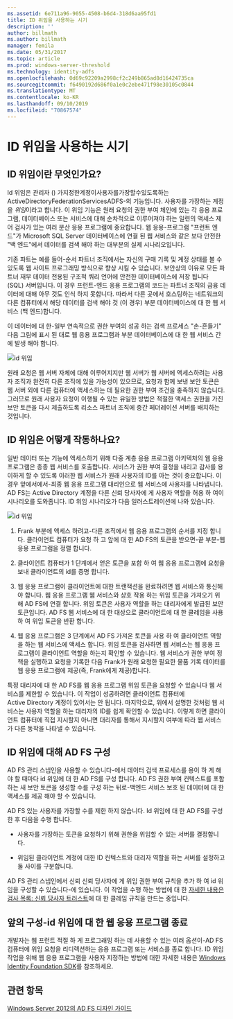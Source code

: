 ```yaml
---
ms.assetid: 6e711a96-9055-4508-b6d4-318d6aa95fd1
title: ID 위임을 사용하는 시기
description: ''
author: billmath
ms.author: billmath
manager: femila
ms.date: 05/31/2017
ms.topic: article
ms.prod: windows-server-threshold
ms.technology: identity-adfs
ms.openlocfilehash: 0d69c92209a2998cf2c249b865ad8d16424735ca
ms.sourcegitcommit: f6490192d686f0a1e0c2ebe471f98e30105c0844
ms.translationtype: MT
ms.contentlocale: ko-KR
ms.lasthandoff: 09/10/2019
ms.locfileid: "70867574"
---
```

# <a name="when-to-use-identity-delegation"></a>ID 위임을 사용하는 시기
  
## <a name="what-is-identity-delegation"></a>ID 위임이란 무엇인가요?  
Id 위임은 관리자 \(\) 가지정한계정이사용자를가장할수있도록하는ActiveDirectoryFederationServicesADFS\-의 기능입니다. 사용자를 가장하는 계정을 *위임*이라고 합니다. 이 위임 기능은 원래 요청의 권한 부여 체인에 있는 각 응용 프로그램, 데이터베이스 또는 서비스에 대해 순차적으로 이루어져야 하는 일련의 액세스 제어 검사가 있는 여러 분산 응용 프로그램에 중요합니다. 웹 응용\-프로그램 "프런트 엔드"가 Microsoft SQL Server 데이터베이스에 연결 된 웹 서비스와 같은 보다 안전한 "백 엔드"에서 데이터를 검색 해야 하는 대부분의 실제 시나리오입니다.  
  
기존 파트는 예를 들어\-순서 파트너 조직에서는 자신의 구매 기록 및 계정 상태를 볼 수 있도록 웹 사이트 프로그래밍 방식으로 향상 시킬 수 있습니다. 보안상의 이유로 모든 파트너 재무 데이터 전용된 구조적 쿼리 언어에 안전한 데이터베이스에 저장 됩니다 \(SQL\) 서버입니다. 이 경우 프런트\-엔드 응용 프로그램의 코드는 파트너 조직의 금융 데이터에 대해 아무 것도 인식 하지 못합니다. 따라서 다른 곳에서 호스팅하는 네트워크의 다른 컴퓨터에서 해당 데이터를 검색 해야 것 \(이 경우\) 부분 데이터베이스에 대 한 웹 서비스 \(백 엔드\)합니다.  
  
이 데이터에 대 한\-일부 연속적으로 권한 부여의 성공 하는 검색 프로세스 "손\-흔들기" 다음 그림에 표시 된 대로 웹 응용 프로그램과 부분 데이터베이스에 대 한 웹 서비스 간에 발생 해야 합니다.  
  
![id 위임](media/adfs2_identitydelegationconcept.gif)  
  
원래 요청은 웹 서버 자체에 대해 이루어지지만 웹 서버가 웹 서버에 액세스하려는 사용자 조직과 완전히 다른 조직에 있을 가능성이 있으므로, 요청과 함께 보낸 보안 토큰은 웹 서버 외에 다른 컴퓨터에 액세스하는 데 필요한 권한 부여 조건을 충족하지 않습니다. 그러므로 원래 사용자 요청이 이행될 수 있는 유일한 방법은 적절한 액세스 권한을 가진 보안 토큰을 다시 제출하도록 리소스 파트너 조직에 중간 페더레이션 서버를 배치하는 것입니다.  
  
## <a name="how-does-identity-delegation-work"></a>ID 위임은 어떻게 작동하나요?  
일반 데이터 또는 기능에 액세스하기 위해 다중 계층 응용 프로그램 아키텍처의 웹 응용 프로그램은 종종 웹 서비스를 호출합니다. 서비스가 권한 부여 결정을 내리고 감사를 용이하게 할 수 있도록 이러한 웹 서비스가 원래 사용자의 ID를 아는 것이 중요합니다. 이 경우 앞에서에서\-최종 웹 응용 프로그램 대리인으로 웹 서비스에 사용자를 나타냅니다. AD FS는 Active Directory 계정을 다른 신뢰 당사자에 게 사용자 역할을 허용 하 여이 시나리오를 도와줍니다. ID 위임 시나리오가 다음 일러스트레이션에 나와 있습니다.  
  
![id 위임](media/adfs2_identitydelegationsteps.gif)  
  
1.  Frank 부분에 액세스 하려고\-다른 조직에서 웹 응용 프로그램의 순서를 지정 합니다. 클라이언트 컴퓨터가 요청 하 고 앞에 대 한 AD FS의 토큰을 받으면\-끝 부분\-웹 응용 프로그램을 정렬 합니다.  
  
2.  클라이언트 컴퓨터가 1 단계에서 얻은 토큰을 포함 하 여 웹 응용 프로그램에 요청을 보내 클라이언트의 id를 증명 합니다.  
  
3.  웹 응용 프로그램이 클라이언트에 대한 트랜잭션을 완료하려면 웹 서비스와 통신해야 합니다. 웹 응용 프로그램 웹 서비스와 상호 작용 하는 위임 토큰을 가져오기 위해 AD FS에 연결 합니다. 위임 토큰은 사용자 역할을 하는 대리자에게 발급된 보안 토큰입니다. AD FS 웹 서비스에 대 한 대상으로 클라이언트에 대 한 클레임을 사용 하 여 위임 토큰을 반환 합니다.  
  
4.  웹 응용 프로그램은 3 단계에서 AD FS 가져온 토큰을 사용 하 여 클라이언트 역할을 하는 웹 서비스에 액세스 합니다. 위임 토큰을 검사하면 웹 서비스는 웹 응용 프로그램이 클라이언트 역할을 하는지 확인할 수 있습니다. 웹 서비스가 권한 부여 정책을 실행하고 요청을 기록한 다음 Frank가 원래 요청한 필요한 물품 기록 데이터를 웹 응용 프로그램에 제공(즉, Frank에게 제공)합니다.  
  
특정 대리자에 대 한 AD FS를 웹 응용 프로그램 위임 토큰을 요청할 수 있습니다 웹 서비스를 제한할 수 있습니다. 이 작업이 성공하려면 클라이언트 컴퓨터에 Active Directory 계정이 있어서는 안 됩니다. 마지막으로, 위에서 설명한 것처럼 웹 서비스는 사용자 역할을 하는 대리자의 ID를 쉽게 확인할 수 있습니다. 이렇게 하면 클라이언트 컴퓨터에 직접 지시할지 아니면 대리자를 통해서 지시할지 여부에 따라 웹 서비스가 다른 동작을 나타낼 수 있습니다.  
  
## <a name="configuring-ad-fs-for-identity-delegation"></a>ID 위임에 대해 AD FS 구성  
AD FS 관리 스냅인을 사용할 수 있습니다\-에서 데이터 검색 프로세스를 용이 하 게 해야 할 때마다 id 위임에 대 한 AD FS를 구성 합니다. AD FS 권한 부여 컨텍스트를 포함 하는 새 보안 토큰을 생성할 수를 구성 하는 뒤로\-백엔드 서비스 보호 된 데이터에 대 한 액세스를 제공 해야 할 수 있습니다.  
  
AD FS 있는 사용자를 가장할 수를 제한 하지 않습니다. Id 위임에 대 한 AD FS를 구성한 후 다음을 수행 합니다.  
  
-   사용자를 가장하는 토큰을 요청하기 위해 권한을 위임할 수 있는 서버를 결정합니다.  
  
-   위임된 클라이언트 계정에 대한 ID 컨텍스트와 대리자 역할을 하는 서버를 설정하고 둘 사이를 구분합니다.  
  
AD FS 관리 스냅인에서 신뢰 신뢰 당사자에 게 위임 권한 부여 규칙을 추가 하 여 id 위임을 구성할 수 있습니다\-에 있습니다. 이 작업을 수행 하는 방법에 대 한 [자세한 내용은 검사 목록: 신뢰 당사자 트러스트](../../ad-fs/deployment/Checklist--Creating-Claim-Rules-for-a-Relying-Party-Trust.md)에 대 한 클레임 규칙을 만드는 중입니다.  
  
## <a name="configuring-the-front-end-web-application-for-identity-delegation"></a>앞의 구성\-id 위임에 대 한 웹 응용 프로그램 종료  
개발자는 웹 프런트 적절 하 게 프로그래밍 하는 데 사용할 수 있는 여러 옵션이\-AD FS 컴퓨터에 위임 요청을 리디렉션하는 응용 프로그램 또는 서비스를 종료 합니다. ID 위임 작업을 위해 웹 응용 프로그램을 사용자 지정하는 방법에 대한 자세한 내용은 [Windows Identity Foundation SDK](https://go.microsoft.com/fwlink/?LinkId=122266)를 참조하세요.  
  
## <a name="see-also"></a>관련 항목
[Windows Server 2012의 AD FS 디자인 가이드](AD-FS-Design-Guide-in-Windows-Server-2012.md)
